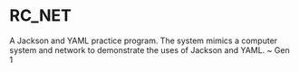 # RC_NET
A Jackson and YAML practice program. The system mimics a computer system and network to demonstrate the uses of Jackson and YAML. ~ Gen 1
